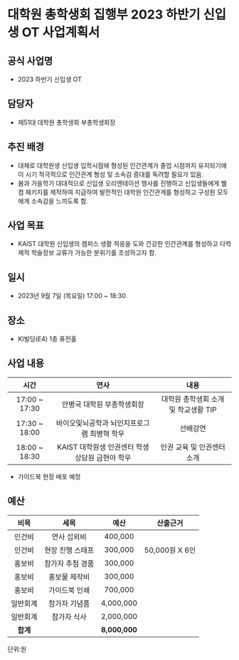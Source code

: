 대학원 총학생회 집행부 2023 하반기 신입생 OT 사업계획서
===

## 공식 사업명
- 2023 하반기 신입생 OT

## 담당자
- 제51대 대학원 총학생회 부총학생회장

## 추진 배경
- 대체로 대학원생 신입생 입학시점에 형성된 인간관계가 졸업 시점까지 유지되기에 이 시기 적극적으로 인간관계 형성 및 소속감 증대를 독려할 필요가 있음.
- 봄과 가을학기 대대적으로 신입생 오리엔테이션 행사를 진행하고 신입생들에게 웰컴 패키지를 제작하여 지급하여 발전적인 대학원 인간관계를 형성하고 구성원 모두에게 소속감을 느끼도록 함.

## 사업 목표
- KAIST 대학원 신입생의 캠퍼스 생활 적응을 도와 건강한 인간관계를 형성하고 다학제적 학술정보 교류가 가능한 분위기를 조성하고자 함.

## 일시
- 2023년 9월 7일 (목요일) 17:00 ~ 18:30

## 장소
- KI빌딩(E4) 1층 퓨전홀

## 사업 내용
|  **시간** |   **연사**   |   **내용**   |
| :--------: | :----------------------------------------: |:-----------------------------------: |
|  17:00 ~ 17:30  |   안병국 대학원 부총학생회장  |  대학원 총학생회 소개 및 학교생활 TIP       |
|  17:30 ~ 18:00  |   바이오및뇌공학과 뇌인지프로그램 최병혁 학우   |   선배강연      |
| 18:00 ~ 18:30 |  KAIST 대학원생 인권센터 학생상담원 금현아 학우  |    인권 교육 및 인권센터 소개       |

- 가이드북 현장 배포 예정

## 예산
|  **비목** |   **세목**   | **예산** | **산출근거** |
| :--------: | :------------------------------------------------------: | :------------: | :-------------: |
|   인건비   |                    연사 섭외비                     |   400,000    |  |
|   인건비   |                    현장 진행 스태프                     |   300,000    | 50,000원 X 6인 |
|   홍보비   |                    참가자 추첨 경품                      |   300,000    |  |
|   홍보비   |                    홍보물 제작비                     |   300,000    |  |
|   홍보비   |                    가이드북 인쇄                     |   700,000    |  |
|  일반회계  |                       참가자 기념품                        |    4,000,000     | |
|  일반회계  |                참가자 식사                 |   2,000,000    |  |
|  **합계**  |                                                          | **8,000,000** |                 |

단위:원
